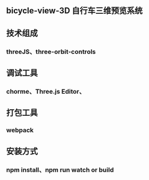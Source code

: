 ## bicycle-view-3D 自行车三维预览系统
## 技术组成
###  threeJS、three-orbit-controls
## 调试工具
### chorme、Three.js Editor、
## 打包工具
### webpack

## 安装方式
### npm install、npm run watch or build 